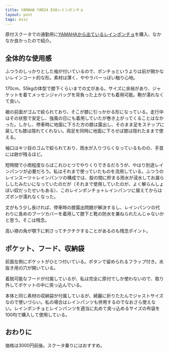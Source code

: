 ```yaml
---
title: YAMAHA YAR24 EVAレインポンチョ
layout: post
tags: misc
---
```


原付スクータでの通勤用に[YAMAHAから出ているレインポンチョ](http://www.ysgear.co.jp/Products/Detail/top/cat/01/item/90792R030F00)を購入、なかなか良かったので紹介。

## 全体的な使用感

ふつうのしっかりとした袖が付いているので、ポンチョというよりは前が開かないレインコート的な形。素材は薄く、ややラバーっぽい触り心地。

170cm、55kgの体型で膝下くらいまでの丈がある。サイズに余裕があり、ジャケットを着てメッセンジャバッグを背負った上からでも着用可能。鞄が濡れなくて良い。

裾の前面がゴムで絞られており、そこが膝に引っかかる形になっている。走行中はその状態で安定し、強風の日にも着用していたが巻き上がってくることはなかった。しかし、停車時に地面に下ろた方の膝は露出し、そのまま足をステップに戻しても膝は隠れてくれない。両足を同時に地面に下ろせば膝は隠れたままで使える。

袖口はキツ目のゴムで絞られており、雨水が入りづらくなっているものの、手首には跡が残るほど。

短時間で小雨程度ならばこれひとつでやりくりできるだろうが、やはり別途レインパンツが必要だろう。私はそれまで使っていたものを流用している。ふつうのレインスーツ＋レインパンツの構成では、股の間に貯まる雨水が浸水してお漏らししたみたいになっていたのだが（それまで使用していたのが、よく解らんしょぼい奴だったせいもある）、このレインポンチョ＋レインパンツに替えてからはズボンが濡れなくなった。

丈がもう少し長ければ、停車時の膝露出問題が解決するし、レインパンツの代わりに長めのブーツカバーを着用して膝下と靴の防水を兼ねられたんじゃないかと思う。そこは残念。

高い襟の角が顎下に刺さってチクチクすることがあるのも残念ポイント。

## ポケット、フード、収納袋

前面左側にポケットがひとつ付いている。ボタンで留められるフラップ付き。水抜き用の穴が開いている。

着脱可能なフードが付属しているが、私は完全に原付でしか使わないので、取り外してポケットの中に突っ込んでいる。

本体と同じ素材の収納袋が付属しているが、綺麗に折りたたんでジャストサイズなので使いづらい。私の場合はレインパンツも併用するのでなおさら使えない。レインポンチョとレインパンツを適当に丸めて突っ込めるサイズの布袋を100均で購入して使用している。

## おわりに

価格は3000円前後。スクータ乗りにはおすすめ。